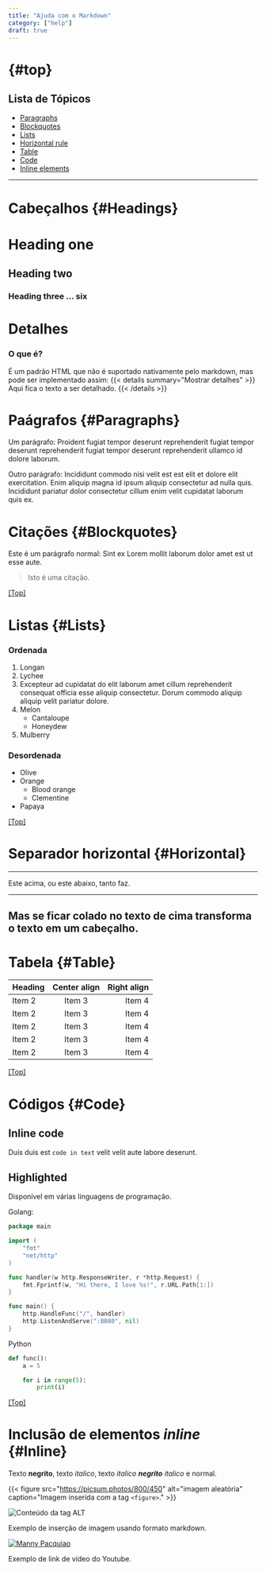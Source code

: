 ```yaml
---
title: "Ajuda com o Markdown"
category: ["help"]
draft: true
---
```


# {#top}

## Lista de Tópicos
- [Paragraphs](#Paragraphs)
- [Blockquotes](#Blockquotes)
- [Lists](#Lists)
- [Horizontal rule](#Horizontal)
- [Table](#Table)
- [Code](#Code)
- [Inline elements](#Inline)

***

# Cabeçalhos {#Headings}

# Heading one

## Heading two

### Heading three ... six

# Detalhes
### O que é?
É um padrão HTML que não é suportado nativamente pelo markdown, mas pode ser implementado assim:
{{< details summary="Mostrar detalhes" >}}
Aqui fica o texto a ser detalhado.
{{< /details >}}


# Paágrafos {#Paragraphs}

Um parágrafo: Proident fugiat tempor deserunt reprehenderit fugiat tempor deserunt reprehenderit fugiat tempor deserunt reprehenderit ullamco id dolore laborum.

Outro parágrafo: Incididunt commodo nisi velit est est elit et dolore elit exercitation. Enim aliquip magna id ipsum aliquip consectetur ad nulla quis. Incididunt pariatur dolor consectetur cillum enim velit cupidatat laborum quis ex.



# Citações {#Blockquotes}

Este é um parágrafo normal: Sint ex Lorem mollit laborum dolor amet est ut esse aute.

> Isto é uma citação.

[[Top]](#top)

# Listas {#Lists}

### Ordenada

1. Longan
2. Lychee
3. Excepteur ad cupidatat do elit laborum amet cillum reprehenderit consequat officia esse aliquip consectetur.
   Dorum commodo aliquip aliquip velit pariatur dolore.
4. Melon
   - Cantaloupe
   - Honeydew
5. Mulberry

### Desordenada

- Olive
- Orange
  - Blood orange
  - Clementine
- Papaya

[[Top]](#top)

# Separador horizontal {#Horizontal}

***
Este acima, ou este abaixo, tanto faz.

---

Mas se ficar colado no texto de cima transforma o texto em um cabeçalho.
---


# Tabela {#Table}

| Heading | Center align | Right align |
|:------- |:------------:| -----------:|
| Item 2  | Item 3       | Item 4      |
| Item 2  | Item 3       | Item 4      |
| Item 2  | Item 3       | Item 4      |
| Item 2  | Item 3       | Item 4      |
| Item 2  | Item 3       | Item 4      |

[[Top]](#top)

# Códigos {#Code}

## Inline code

Duis duis est `code in text` velit velit aute labore deserunt.

## Highlighted

Disponível em várias linguagens de programação.

Golang:

```go
package main

import (
    "fmt"
    "net/http"
)

func handler(w http.ResponseWriter, r *http.Request) {
    fmt.Fprintf(w, "Hi there, I love %s!", r.URL.Path[1:])
}

func main() {
    http.HandleFunc("/", handler)
    http.ListenAndServe(":8080", nil)
}
```

Python

```python
def func():
    a = 5

    for i in range(5):
        print(i)
```

[[Top]](#top)

# Inclusão de elementos _inline_ {#Inline}

Texto **negrito**, texto *italico*, texto _italico **negrito** italico_ e normal.

{{< figure 
    src="https://picsum.photos/800/450"
    alt="imagem aleatória"
    caption="Imagem inserida com a tag `<figure>`."
    >}}
    

![Conteúdo da tag ALT](https://picsum.photos/480/400)

Exemplo de inserção de imagem usando formato markdown.


[![Manny Pacquiao](https://img.youtube.com/vi/Yn-cvrmWO00/0.jpg)](https://youtu.be/Yn-cvrmWO00)


Exemplo de link de vídeo do Youtube.
